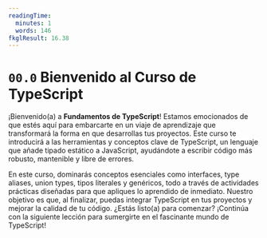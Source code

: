 ```yaml
---
readingTime:
  minutes: 1
  words: 146
fkglResult: 16.38
---
```


# `00.0` Bienvenido al Curso de TypeScript

¡Bienvenido(a) a **Fundamentos de TypeScript**! Estamos emocionados de que estés aquí para embarcarte en un viaje de aprendizaje que transformará la forma en que desarrollas tus proyectos. Este curso te introducirá a las herramientas y conceptos clave de TypeScript, un lenguaje que añade tipado estático a JavaScript, ayudándote a escribir código más robusto, mantenible y libre de errores.

En este curso, dominarás conceptos esenciales como interfaces, type aliases, union types, tipos literales y genéricos, todo a través de actividades prácticas diseñadas para que apliques lo aprendido de inmediato. Nuestro objetivo es que, al finalizar, puedas integrar TypeScript en tus proyectos y mejorar la calidad de tu código. ¿Estás listo(a) para comenzar? ¡Continúa con la siguiente lección para sumergirte en el fascinante mundo de TypeScript!